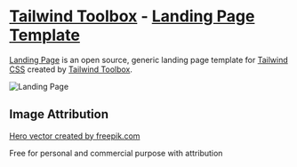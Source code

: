 # [Tailwind Toolbox](https://www.tailwindtoolbox.com/) - [Landing Page Template](https://www.tailwindtoolbox.com/templates/landing-page)

[Landing Page](https://www.tailwindtoolbox.com/templates/landing-page) is an open source, generic landing page template for [Tailwind CSS](https://tailwindcss.com/) created by [Tailwind Toolbox](https://www.tailwindtoolbox.com/).

![Landing Page](https://www.tailwindtoolbox.com/templates/landing-page.png)


## Image Attribution

[Hero vector created by freepik.com](https://www.freepik.com/free-vector/isometric-education-illustration_3940819.htm#page=1&query=isometric%20plane&position=1)

Free for personal and commercial purpose with attribution
